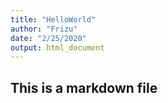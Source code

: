 ```yaml
---
title: "HelloWorld"
author: "Frizu"
date: "2/25/2020"
output: html_document
---
```


## This is a markdown file